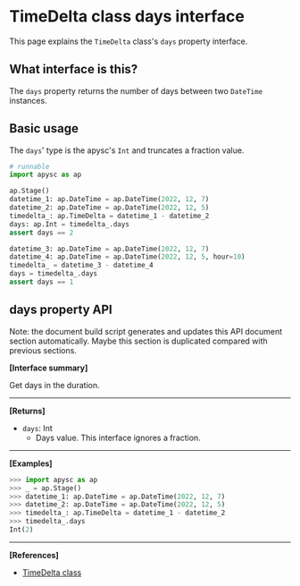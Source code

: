 # TimeDelta class days interface

This page explains the `TimeDelta` class's `days` property interface.

## What interface is this?

The `days` property returns the number of days between two `DateTime` instances.

## Basic usage

The `days`' type is the apysc's `Int` and truncates a fraction value.

```py
# runnable
import apysc as ap

ap.Stage()
datetime_1: ap.DateTime = ap.DateTime(2022, 12, 7)
datetime_2: ap.DateTime = ap.DateTime(2022, 12, 5)
timedelta_: ap.TimeDelta = datetime_1 - datetime_2
days: ap.Int = timedelta_.days
assert days == 2

datetime_3: ap.DateTime = ap.DateTime(2022, 12, 7)
datetime_4: ap.DateTime = ap.DateTime(2022, 12, 5, hour=10)
timedelta_ = datetime_3 - datetime_4
days = timedelta_.days
assert days == 1
```

## days property API

<!-- Docstring: apysc._time.timedelta_.TimeDelta.days -->

<span class="inconspicuous-txt">Note: the document build script generates and updates this API document section automatically. Maybe this section is duplicated compared with previous sections.</span>

**[Interface summary]**

Get days in the duration.<hr>

**[Returns]**

- `days`: Int
  - Days value. This interface ignores a fraction.

<hr>

**[Examples]**

```py
>>> import apysc as ap
>>> _ = ap.Stage()
>>> datetime_1: ap.DateTime = ap.DateTime(2022, 12, 7)
>>> datetime_2: ap.DateTime = ap.DateTime(2022, 12, 5)
>>> timedelta_: ap.TimeDelta = datetime_1 - datetime_2
>>> timedelta_.days
Int(2)
```

<hr>

**[References]**

- [TimeDelta class](https://simon-ritchie.github.io/apysc/en/timedelta.html)